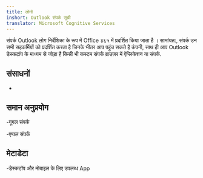 ```yaml
---
title: लोगों
inshort: Outlook संपर्क सूची
translator: Microsoft Cognitive Services
---
```


संपर्क Outlook लोग निर्देशिका के रूप में Office ३६५ में प्रदर्शित किया जाता है ।
सामांयत:, संपर्क उन सभी सहकर्मियों को प्रदर्शित करता है जिनके भीतर आप पहुंच सकते है
कंपनी, साथ ही आप Outlook डेस्कटॉप के माध्यम से जोड़ा है किसी भी कस्टम संपर्क
ब्राउज़र में ऐप्लिकेशन या संपर्क.

संसाधनों
---------

-   

समान अनुप्रयोग
--------------------

-गूगल संपर्क

-एप्पल संपर्क

मेटाडेटा
--------

-डेस्कटॉप और मोबाइल के लिए उपलब्ध App

